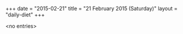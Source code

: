 +++
date = "2015-02-21"
title = "21 February 2015 (Saturday)"
layout = "daily-diet"
+++


\<no entries\>
